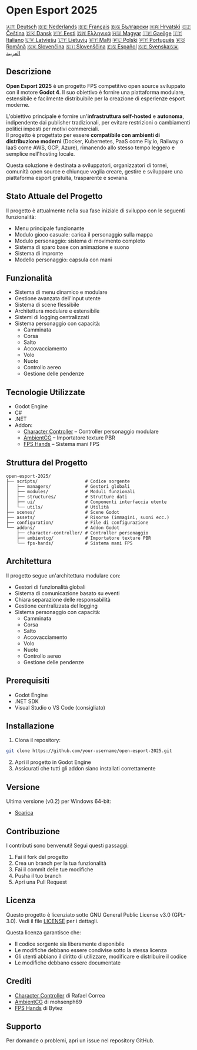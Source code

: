 # Open Esport 2025

[🇦🇹 Deutsch](deutsch.md) [🇧🇪 Nederlands](nederlands.md) [🇧🇪 Français](français.md) [🇧🇬 Български](български.md) [🇭🇷 Hrvatski](hrvatski.md) [🇨🇿 Čeština](čeština.md) [🇩🇰 Dansk](dansk.md) [🇪🇪 Eesti](eesti.md) [🇬🇷 Ελληνικά](ελληνικά.md) [🇭🇺 Magyar](magyar.md) [🇮🇪 Gaeilge](gaeilge.md) [🇮🇹 Italiano](italiano.md) [🇱🇻 Latviešu](latviešu.md) [🇱🇹 Lietuvių](lietuvių.md) [🇲🇹 Malti](malti.md) [🇵🇱 Polski](polski.md) [🇵🇹 Português](português.md) [🇷🇴 Română](română.md) [🇸🇰 Slovenčina](slovenčina.md) [🇸🇮 Slovenščina](slovenščina.md) [🇪🇸 Español](español.md) [🇸🇪 Svenska](svenska.md)[🇸🇦 العربية](README-lang/العربية.md)

## Descrizione

**Open Esport 2025** è un progetto FPS competitivo open source sviluppato con il motore **Godot 4**. Il suo obiettivo è fornire una piattaforma modulare, estensibile e facilmente distribuibile per la creazione di esperienze esport moderne.

L'obiettivo principale è fornire un'**infrastruttura self-hosted** e **autonoma**, indipendente dai publisher tradizionali, per evitare restrizioni o cambiamenti politici imposti per motivi commerciali.  
Il progetto è progettato per essere **compatibile con ambienti di distribuzione moderni** (Docker, Kubernetes, PaaS come Fly.io, Railway o IaaS come AWS, GCP, Azure), rimanendo allo stesso tempo leggero e semplice nell'hosting locale.

Questa soluzione è destinata a sviluppatori, organizzatori di tornei, comunità open source e chiunque voglia creare, gestire e sviluppare una piattaforma esport gratuita, trasparente e sovrana.

## Stato Attuale del Progetto
Il progetto è attualmente nella sua fase iniziale di sviluppo con le seguenti funzionalità:
- Menu principale funzionante
- Modulo gioco casuale: carica il personaggio sulla mappa
- Modulo personaggio: sistema di movimento completo
- Sistema di sparo base con animazione e suono
- Sistema di impronte
- Modello personaggio: capsula con mani

## Funzionalità
- Sistema di menu dinamico e modulare
- Gestione avanzata dell'input utente
- Sistema di scene flessibile
- Architettura modulare e estensibile
- Sistemi di logging centralizzati
- Sistema personaggio con capacità:
  - Camminata
  - Corsa
  - Salto
  - Accovacciamento
  - Volo
  - Nuoto
  - Controllo aereo
  - Gestione delle pendenze

## Tecnologie Utilizzate
- Godot Engine
- C#
- .NET
- Addon:
  - [Character Controller](https://github.com/expressobits/character-controller) – Controller personaggio modulare
  - [AmbientCG](https://github.com/mohsenph69/godot-ambientcg) – Importatore texture PBR
  - [FPS Hands](https://codeberg.org/Bytez/godot-fps-hands) – Sistema mani FPS

## Struttura del Progetto
```
open-esport-2025/
├── scripts/                  # Codice sorgente
│   ├── managers/             # Gestori globali
│   ├── modules/              # Moduli funzionali
│   ├── structures/           # Strutture dati
│   ├── ui/                   # Componenti interfaccia utente
│   └── utils/                # Utilità
├── scenes/                   # Scene Godot
├── assets/                   # Risorse (immagini, suoni ecc.)
├── configuration/            # File di configurazione
└── addons/                   # Addon Godot
    ├── character-controller/ # Controller personaggio
    ├── ambientcg/            # Importatore texture PBR
    └── fps-hands/            # Sistema mani FPS
```

## Architettura
Il progetto segue un'architettura modulare con:
- Gestori di funzionalità globali
- Sistema di comunicazione basato su eventi
- Chiara separazione delle responsabilità
- Gestione centralizzata del logging
- Sistema personaggio con capacità:
  - Camminata
  - Corsa
  - Salto
  - Accovacciamento
  - Volo
  - Nuoto
  - Controllo aereo
  - Gestione delle pendenze

## Prerequisiti
- Godot Engine
- .NET SDK
- Visual Studio o VS Code (consigliato)

## Installazione
1. Clona il repository:
```bash
git clone https://github.com/your-username/open-esport-2025.git
```
2. Apri il progetto in Godot Engine
3. Assicurati che tutti gli addon siano installati correttamente

## Versione
Ultima versione (v0.2) per Windows 64-bit:
- [Scarica](https://antisys.fr/Games/openesport2025/Open-eSport-2025-v0.2.7z)

## Contribuzione
I contributi sono benvenuti! Segui questi passaggi:
1. Fai il fork del progetto
2. Crea un branch per la tua funzionalità
3. Fai il commit delle tue modifiche
4. Pusha il tuo branch
5. Apri una Pull Request

## Licenza
Questo progetto è licenziato sotto GNU General Public License v3.0 (GPL-3.0). Vedi il file [LICENSE](LICENSE) per i dettagli.

Questa licenza garantisce che:
- Il codice sorgente sia liberamente disponibile
- Le modifiche debbano essere condivise sotto la stessa licenza
- Gli utenti abbiano il diritto di utilizzare, modificare e distribuire il codice
- Le modifiche debbano essere documentate

## Crediti
- [Character Controller](https://github.com/expressobits/character-controller) di Rafael Correa
- [AmbientCG](https://github.com/mohsenph69/godot-ambientcg) di mohsenph69
- [FPS Hands](https://codeberg.org/Bytez/godot-fps-hands) di Bytez

## Supporto
Per domande o problemi, apri un issue nel repository GitHub. 